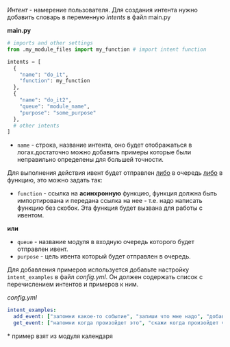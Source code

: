 *Интент* - намерение пользователя.
Для создания интента нужно добавить словарь в переменную *intents* в файл main.py

**main.py**
```python
# imports and other settings
from .my_module_files import my_function # import intent function

intents = [
  {
    "name": "do_it",
    "function": my_function
  },
  {
    "name": "do_it2",  
    "queue": "module_name",
    "purpose": "some_purpose"
  },
  # other intents
]
```
- `name` - строка, название интента, оно будет отображаться в логах.достаточно можно добавить примеры которые были неправильно определены для большей точности.

Для выполнения действия ивент будет отправлен <u>либо</u> в очередь <u>либо</u> в функцию, это можно задать так:
- `function` - ссылка на **асинхронную** функцию, функция должна быть импортирована и передана ссылка на нее - т.е. надо написать функцию без скобок. Эта функция будет вызвана для работы с ивентом.

**или**
- `queue` - название модуля в входную очередь которого будет отправлен ивент.
- `purpose` - цель ивента который будет отправлен в очередь.

Для добавления примеров используется добавьте настройку `intent_examples` в файл *config.yml*.
Он должен содержать список с перечислением интентов и примеров к ним.

*config.yml*
```yaml
intent_examples:
  add_event: ["запомни какое-то событие", "запиши что мне надо", "добавь событие о чем-то", "напомни мне об этом позже", "напомни через час полить цветы"]
  get_event: ["напомни когда произойдет это", "скажи когда произойдет что-то", "через сколько дней будет это"]
```
\* пример взят из модуля календаря
